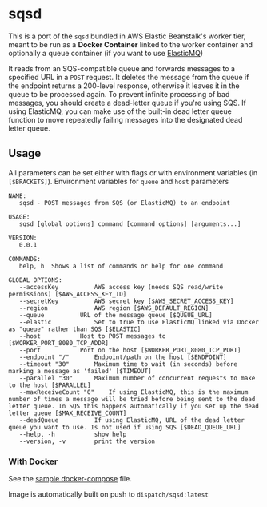 sqsd
============

This is a port of the `sqsd` bundled in AWS Elastic Beanstalk's worker tier, meant to be run as a **Docker Container** linked to the worker container and optionally a queue container (if you want to use [ElasticMQ](https://github.com/adamw/elasticmq))

It reads from an SQS-compatible queue and forwards messages to a specified URL in a `POST` request. It deletes the message from the queue if the endpoint returns a 200-level response, otherwise it leaves it in the queue to be processed again. To prevent infinite processing of bad messages, you should create a dead-letter queue if you're using SQS. If using ElasticMQ, you can make use of the built-in dead letter queue function to move repeatedly failing messages into the designated dead letter queue.

## Usage
All parameters can be set either with flags or with environment variables (in `[$BRACKETS]`). Environment variables for `queue` and `host` parameters

```
NAME:
   sqsd - POST messages from SQS (or ElasticMQ) to an endpoint

USAGE:
   sqsd [global options] command [command options] [arguments...]

VERSION:
   0.0.1

COMMANDS:
   help, h	Shows a list of commands or help for one command

GLOBAL OPTIONS:
   --accessKey 			AWS access key (needs SQS read/write permissions) [$AWS_ACCESS_KEY_ID]
   --secretKey 			AWS secret key [$AWS_SECRET_ACCESS_KEY]
   --region 			AWS region [$AWS_DEFAULT_REGION]
   --queue 			URL of the message queue [$QUEUE_URL]
   --elastic			Set to true to use ElasticMQ linked via Docker as "queue" rather than SQS [$ELASTIC]
   --host 			Host to POST messages to [$WORKER_PORT_8080_TCP_ADDR]
   --port 			Port on the host [$WORKER_PORT_8080_TCP_PORT]
   --endpoint "/"		Endpoint/path on the host [$ENDPOINT]
   --timeout "30"		Maximum time to wait (in seconds) before marking a message as 'failed' [$TIMEOUT]
   --parallel "30"		Maximum number of concurrent requests to make to the host [$PARALLEL]
   --maxReceiveCount "0"	If using ElasticMQ, this is the maximum number of times a message will be tried before being sent to the dead letter queue. In SQS this happens automatically if you set up the dead letter queue [$MAX_RECEIVE_COUNT]
   --deadQueue 			If using ElasticMQ, URL of the dead letter queue you want to use. Is not used if using SQS [$DEAD_QUEUE_URL]
   --help, -h			show help
   --version, -v		print the version
```

### With Docker
See the [sample docker-compose](docker-compose.sample.yml) file.

Image is automatically built on push to `dispatch/sqsd:latest`
